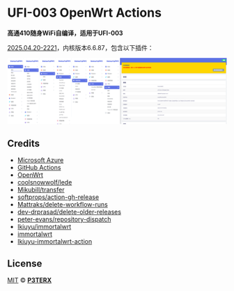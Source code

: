 # UFI-003 OpenWrt Actions

**高通410随身WiFi自编译，适用于UFI-003**

[2025.04.20-2221](https://github.com/pham38/lkiuyu-immortalwrt-action/releases/tag/2025.04.20-2221)，内核版本6.6.87，包含以下插件：

![2025.04.20-2221](./2025.04.20-2221.png)


## Credits

- [Microsoft Azure](https://azure.microsoft.com)
- [GitHub Actions](https://github.com/features/actions)
- [OpenWrt](https://github.com/openwrt/openwrt)
- [coolsnowwolf/lede](https://github.com/coolsnowwolf/lede)
- [Mikubill/transfer](https://github.com/Mikubill/transfer)
- [softprops/action-gh-release](https://github.com/softprops/action-gh-release)
- [Mattraks/delete-workflow-runs](https://github.com/Mattraks/delete-workflow-runs)
- [dev-drprasad/delete-older-releases](https://github.com/dev-drprasad/delete-older-releases)
- [peter-evans/repository-dispatch](https://github.com/peter-evans/repository-dispatch)
- [lkiuyu/immortalwrt](https://github.com/lkiuyu/immortalwrt)
- [immortalwrt](https://github.com/immortalwrt/immortalwrt)
- [lkiuyu-immortalwrt-action](https://github.com/obanat/lkiuyu-immortalwrt-action)

## License

[MIT](https://github.com/P3TERX/Actions-OpenWrt/blob/main/LICENSE) © [**P3TERX**](https://p3terx.com)
